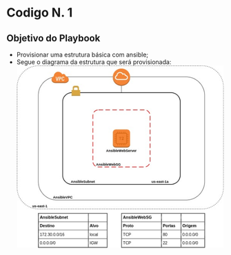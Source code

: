# Codigo N. 1

## Objetivo do Playbook

+ Provisionar uma estrutura básica com ansible; 
+ Segue o diagrama da estrutura que será provisionada:
![Diagrama](Diagrama.jpg)
